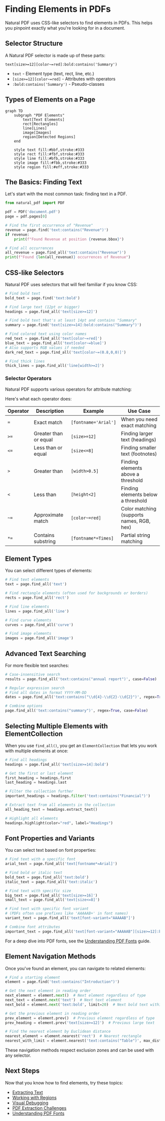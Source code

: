 # Finding Elements in PDFs

Natural PDF uses CSS-like selectors to find elements in PDFs. This helps you pinpoint exactly what you're looking for in a document.

## Selector Structure

A Natural PDF selector is made up of these parts:

```
text[size>=12][color~=red]:bold:contains('Summary')
```

- `text` - Element type (text, rect, line, etc.)
- `[size>=12][color~=red]` - Attributes with operators
- `:bold:contains('Summary')` - Pseudo-classes

## Types of Elements on a Page

```mermaid
graph TD
    subgraph "PDF Elements"
        text[Text Elements]
        rect[Rectangles]
        line[Lines]
        image[Images]
        region[Detected Regions]
    end
    
    style text fill:#bbf,stroke:#333
    style rect fill:#fbf,stroke:#333
    style line fill:#bfb,stroke:#333
    style image fill:#fbb,stroke:#333
    style region fill:#eff,stroke:#333
```

## The Basics: Finding Text

Let's start with the most common task: finding text in a PDF.

```python
from natural_pdf import PDF

pdf = PDF('document.pdf')
page = pdf.pages[0]

# Find the first occurrence of "Revenue"
revenue = page.find('text:contains("Revenue")')
if revenue:
    print(f"Found Revenue at position {revenue.bbox}")

# Find all occurrences
all_revenue = page.find_all('text:contains("Revenue")')
print(f"Found {len(all_revenue)} occurrences of Revenue")
```

## CSS-like Selectors

Natural PDF uses selectors that will feel familiar if you know CSS:

```python
# Find bold text
bold_text = page.find('text:bold')

# Find large text (12pt or bigger)
headings = page.find_all('text[size>=12]')

# Find bold text that's at least 14pt and contains "Summary"
summary = page.find('text[size>=14]:bold:contains("Summary")')

# Find colored text using color names
red_text = page.find_all('text[color~=red]')
blue_text = page.find_all('text[color~=blue]')
# Also supports RGB values if needed
dark_red_text = page.find_all('text[color~=(0.8,0,0)]')

# Find thick lines
thick_lines = page.find_all('line[width>=2]')
```

### Selector Operators

Natural PDF supports various operators for attribute matching:

Here's what each operator does:

| Operator | Description | Example | Use Case |
|----------|-------------|---------|----------|
| `=` | Exact match | `[fontname='Arial']` | When you need exact matching |
| `>=` | Greater than or equal | `[size>=12]` | Finding larger text (headings) |
| `<=` | Less than or equal | `[size<=8]` | Finding smaller text (footnotes) |
| `>` | Greater than | `[width>0.5]` | Finding elements above a threshold |
| `<` | Less than | `[height<2]` | Finding elements below a threshold |
| `~=` | Approximate match | `[color~=red]` | Color matching (supports names, RGB, hex) |
| `*=` | Contains substring | `[fontname*=Times]` | Partial string matching |

## Element Types

You can select different types of elements:

```python
# Find text elements
text = page.find_all('text')

# Find rectangle elements (often used for backgrounds or borders)
rects = page.find_all('rect')

# Find line elements
lines = page.find_all('line')

# Find curve elements
curves = page.find_all('curve')

# Find image elements
images = page.find_all('image')
```

## Advanced Text Searching

For more flexible text searches:

```python
# Case-insensitive search
results = page.find_all('text:contains("annual report")', case=False)

# Regular expression search
# Find all dates in format YYYY-MM-DD
dates = page.find_all('text:contains("\\d{4}-\\d{2}-\\d{2}")', regex=True)

# Combine options
page.find_all('text:contains("summary")', regex=True, case=False)
```

## Selecting Multiple Elements with ElementCollection

When you use `find_all()`, you get an `ElementCollection` that lets you work with multiple elements at once:

```python
# Find all headings
headings = page.find_all('text[size>=14]:bold')

# Get the first or last element
first_heading = headings.first
last_heading = headings.last

# Filter the collection further
important_headings = headings.filter('text:contains("Financial")')

# Extract text from all elements in the collection
all_heading_text = headings.extract_text()

# Highlight all elements
headings.highlight(color="red", label="Headings")
```

## Font Properties and Variants

You can select text based on font properties:

```python
# Find text with a specific font
arial_text = page.find_all('text[fontname*=Arial]')

# Find bold or italic text
bold_text = page.find_all('text:bold')
italic_text = page.find_all('text:italic')

# Find text with specific size
big_text = page.find_all('text[size>=16]')
small_text = page.find_all('text[size<=8]')

# Find text with specific font variant
# (PDFs often use prefixes like 'AAAAAB+' in font names)
variant_text = page.find_all('text[font-variant="AAAAAB"]')

# Combine font attributes
important_text = page.find_all('text[font-variant="AAAAAB"][size>=12]:bold')
```

For a deep dive into PDF fonts, see the [Understanding PDF Fonts](../explanations/pdf-fonts.md) guide.

## Element Navigation Methods

Once you've found an element, you can navigate to related elements:

```python
# Find a starting element
element = page.find('text:contains("Introduction")')

# Get the next element in reading order
next_element = element.next()  # Next element regardless of type
next_text = element.next('text')  # Next text element
next_bold = element.next('text:bold', limit=20)  # Next bold text within 20 elements

# Get the previous element in reading order
prev_element = element.prev()  # Previous element regardless of type
prev_heading = element.prev('text[size>=12]')  # Previous large text

# Find the nearest element by Euclidean distance
nearest_element = element.nearest('rect')  # Nearest rectangle
nearest_with_limit = element.nearest('text:contains("Table")', max_distance=100)
```

These navigation methods respect exclusion zones and can be used with any selector.

## Next Steps

Now that you know how to find elements, try these topics:

- [Extracting Text](../text-extraction/index.md)
- [Working with Regions](../regions/index.md)
- [Visual Debugging](../visual-debugging/index.md)
- [PDF Extraction Challenges](../explanations/pdf-extraction-challenges.md)
- [Understanding PDF Fonts](../explanations/pdf-fonts.md)